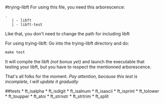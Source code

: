 #trying-libft
For using this file, you need this arborescence:

```shell
.
   | - libft
   | - libft-test
```
 
Like that, you don't need to change the path for including libft

For using trying-libft:
Go into the trying-libft directory and do:

 ```Makefile
 make test
 ```
It will compile the libft *(not bonus yet)* and launch the executable that testing
your libft, but you have to respect the mentionned arborescence.

That's all folks for the moment.
*Pay attention, because this test is incomplete, I will update it gradually*

##tests
	* ft_isalpha
	* ft_isdigit
	* ft_isalnum
	* ft_isascii
	* ft_isprint 
	* ft_tolower
	* ft_toupper
	* ft_atoi
	* ft_strnstr
	* ft_strtrim
	* ft_split
